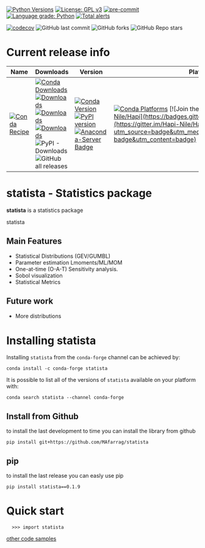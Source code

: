 [![Python Versions](https://img.shields.io/pypi/pyversions/statista.png)](https://img.shields.io/pypi/pyversions/statista)
[![License: GPL v3](https://img.shields.io/badge/License-GPLv3-blue.svg)](https://www.gnu.org/licenses/gpl-3.0)
[![pre-commit](https://img.shields.io/badge/pre--commit-enabled-brightgreen?logo=pre-commit&logoColor=white)](https://github.com/pre-commit/pre-commit)
[![Language grade: Python](https://img.shields.io/lgtm/grade/python/g/MAfarrag/earth2observe.svg?logo=lgtm&logoWidth=18)](https://lgtm.com/projects/g/MAfarrag/earth2observe/context:python)
[![Total alerts](https://img.shields.io/lgtm/alerts/g/MAfarrag/earth2observe.svg?logo=lgtm&logoWidth=18)](https://lgtm.com/projects/g/MAfarrag/earth2observe/alerts/)


[![codecov](https://codecov.io/gh/Serapieum-of-alex/statista/branch/main/graph/badge.svg?token=GQKhcj2pFK)](https://codecov.io/gh/Serapieum-of-alex/statista)
![GitHub last commit](https://img.shields.io/github/last-commit/MAfarrag/statista)
![GitHub forks](https://img.shields.io/github/forks/MAfarrag/statista?style=social)
![GitHub Repo stars](https://img.shields.io/github/stars/MAfarrag/statista?style=social)


Current release info
====================

| Name | Downloads                                                                                                                                                                                                                                                                                                                                                                                                                                                                                                                                                                                                                                                                                         | Version | Platforms |
| --- |---------------------------------------------------------------------------------------------------------------------------------------------------------------------------------------------------------------------------------------------------------------------------------------------------------------------------------------------------------------------------------------------------------------------------------------------------------------------------------------------------------------------------------------------------------------------------------------------------------------------------------------------------------------------------------------------------| --- | --- |
| [![Conda Recipe](https://img.shields.io/badge/recipe-statista-green.svg)](https://anaconda.org/conda-forge/statista) | [![Conda Downloads](https://img.shields.io/conda/dn/conda-forge/statista.svg)](https://anaconda.org/conda-forge/statista) [![Downloads](https://pepy.tech/badge/statista)](https://pepy.tech/project/statista) [![Downloads](https://pepy.tech/badge/statista/month)](https://pepy.tech/project/statista)  [![Downloads](https://pepy.tech/badge/statista/week)](https://pepy.tech/project/statista)  ![PyPI - Downloads](https://img.shields.io/pypi/dd/statista?color=blue&style=flat-square) ![GitHub all releases](https://img.shields.io/github/downloads/MAfarrag/statista/total) | [![Conda Version](https://img.shields.io/conda/vn/conda-forge/statista.svg)](https://anaconda.org/conda-forge/statista) [![PyPI version](https://badge.fury.io/py/statista.svg)](https://badge.fury.io/py/statista) [![Anaconda-Server Badge](https://anaconda.org/conda-forge/statista/badges/version.svg)](https://anaconda.org/conda-forge/statista) | [![Conda Platforms](https://img.shields.io/conda/pn/conda-forge/statista.svg)](https://anaconda.org/conda-forge/statista) [![Join the chat at https://gitter.im/Hapi-Nile/Hapi](https://badges.gitter.im/Hapi-Nile/Hapi.svg)](https://gitter.im/Hapi-Nile/Hapi?utm_source=badge&utm_medium=badge&utm_campaign=pr-badge&utm_content=badge) |

statista - Statistics package
=====================================================================
**statista** is a statistics package

statista

Main Features
-------------
  - Statistical Distributions (GEV/GUMBL)
  - Parameter estimation Lmoments/ML/MOM
  - One-at-time (O-A-T) Sensitivity analysis.
  - Sobol visualization
  - Statistical Metrics

Future work
-------------
  - More distributions


Installing statista
===============

Installing `statista` from the `conda-forge` channel can be achieved by:

```
conda install -c conda-forge statista
```

It is possible to list all of the versions of `statista` available on your platform with:

```
conda search statista --channel conda-forge
```

## Install from Github
to install the last development to time you can install the library from github
```
pip install git+https://github.com/MAfarrag/statista
```

## pip
to install the last release you can easly use pip
```
pip install statista==0.1.9
```

Quick start
===========

```
  >>> import statista
```

[other code samples](https://statista.readthedocs.io/en/latest/?badge=latest)

